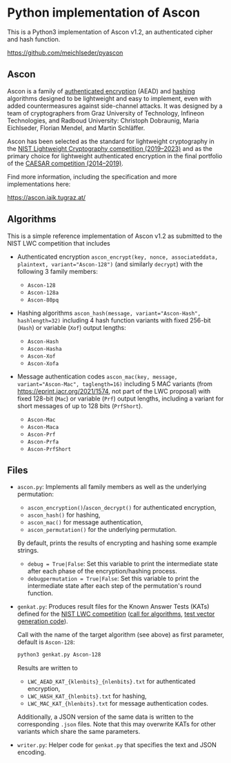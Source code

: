 Python implementation of Ascon
==============================

This is a Python3 implementation of Ascon v1.2, an authenticated cipher and hash function.

https://github.com/meichlseder/pyascon

Ascon
-----

Ascon is a family of [authenticated encryption](https://en.wikipedia.org/wiki/Authenticated_encryption) (AEAD) and [hashing](https://en.wikipedia.org/wiki/Cryptographic_hash_function) algorithms designed to be lightweight and easy to implement, even with added countermeasures against side-channel attacks.
It was designed by a team of cryptographers from Graz University of Technology, Infineon Technologies, and Radboud University: Christoph Dobraunig, Maria Eichlseder, Florian Mendel, and Martin Schläffer.

Ascon has been selected as the standard for lightweight cryptography in the [NIST Lightweight Cryptography competition (2019–2023)](https://csrc.nist.gov/projects/lightweight-cryptography) and as the primary choice for lightweight authenticated encryption in the final portfolio of the [CAESAR competition (2014–2019)](https://competitions.cr.yp.to/caesar-submissions.html).

Find more information, including the specification and more implementations here:

https://ascon.iaik.tugraz.at/


Algorithms
----------

This is a simple reference implementation of Ascon v1.2 as submitted to the NIST LWC competition that includes 

  * Authenticated encryption `ascon_encrypt(key, nonce, associateddata, plaintext, variant="Ascon-128")` (and similarly `decrypt`) with the following 3 family members:

    - `Ascon-128`
    - `Ascon-128a`
    - `Ascon-80pq`
  
  * Hashing algorithms `ascon_hash(message, variant="Ascon-Hash", hashlength=32)` including 4 hash function variants with fixed 256-bit (`Hash`) or variable (`Xof`) output lengths:

    - `Ascon-Hash`
    - `Ascon-Hasha`
    - `Ascon-Xof`
    - `Ascon-Xofa`
  
  * Message authentication codes `ascon_mac(key, message, variant="Ascon-Mac", taglength=16)` including 5 MAC variants (from https://eprint.iacr.org/2021/1574, not part of the LWC proposal) with fixed 128-bit (`Mac`) or variable (`Prf`) output lengths, including a variant for short messages of up to 128 bits (`PrfShort`).

    - `Ascon-Mac`
    - `Ascon-Maca`
    - `Ascon-Prf`
    - `Ascon-Prfa`
    - `Ascon-PrfShort`

Files
-----

  * `ascon.py`: 
    Implements all family members as well as the underlying permutation:

    - `ascon_encryption()`/`ascon_decrypt()` for authenticated encryption,
    - `ascon_hash()` for hashing,
    - `ascon_mac()` for message authentication,
    - `ascon_permutation()` for the underlying permutation.

    By default, prints the results of encrypting and hashing some example strings.

    - `debug = True|False`: Set this variable to print the intermediate state after each phase of the encryption/hashing process.
    - `debugpermutation = True|False`: Set this variable to print the intermediate state after each step of the permutation's round function.


  * `genkat.py`:
    Produces result files for the Known Answer Tests (KATs) defined for the [NIST LWC competition](https://csrc.nist.gov/projects/lightweight-cryptography) ([call for algorithms](https://csrc.nist.gov/CSRC/media/Projects/Lightweight-Cryptography/documents/final-lwc-submission-requirements-august2018.pdf), [test vector generation code](https://csrc.nist.gov/CSRC/media/Projects/Lightweight-Cryptography/documents/TestVectorGen.zip)).

    Call with the name of the target algorithm (see above) as first parameter, default is `Ascon-128`:

    ```sh
    python3 genkat.py Ascon-128

    ```

    Results are written to 

    - `LWC_AEAD_KAT_{klenbits}_{nlenbits}.txt` for authenticated encryption,
    - `LWC_HASH_KAT_{hlenbits}.txt` for hashing,
    - `LWC_MAC_KAT_{hlenbits}.txt` for message authentication codes.

    Additionally, a JSON version of the same data is written to the corresponding `.json` files.
    Note that this may overwrite KATs for other variants which share the same parameters.


  * `writer.py`:
    Helper code for `genkat.py` that specifies the text and JSON encoding.

